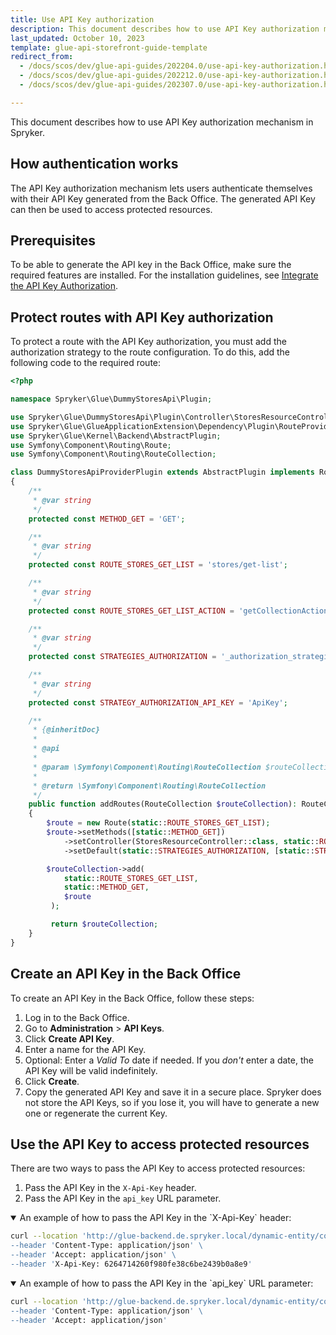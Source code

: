 ```yaml
---
title: Use API Key authorization
description: This document describes how to use API Key authorization mechanism in Spryker.
last_updated: October 10, 2023
template: glue-api-storefront-guide-template
redirect_from:
  - /docs/scos/dev/glue-api-guides/202204.0/use-api-key-authorization.html
  - /docs/scos/dev/glue-api-guides/202212.0/use-api-key-authorization.html
  - /docs/scos/dev/glue-api-guides/202307.0/use-api-key-authorization.html

---
```


This document describes how to use API Key authorization mechanism in Spryker.

## How authentication works

The API Key authorization mechanism lets users authenticate themselves with their API Key generated from the Back Office. The generated API Key can then be used to access protected resources.

## Prerequisites

To be able to generate the API key in the Back Office, make sure the required features are installed. For the installation guidelines, see [Integrate the API Key Authorization](/docs/dg/dev/upgrade-and-migrate/migrate-to-decoupled-glue-infrastructure/decoupled-glue-infrastructure-integrate-api-key-authorization.html).

## Protect routes with API Key authorization

To protect a route with the API Key authorization, you must add the authorization strategy to the route configuration. To do this, add the following code to the required route:

```php
<?php

namespace Spryker\Glue\DummyStoresApi\Plugin;

use Spryker\Glue\DummyStoresApi\Plugin\Controller\StoresResourceController;
use Spryker\Glue\GlueApplicationExtension\Dependency\Plugin\RouteProviderPluginInterface;
use Spryker\Glue\Kernel\Backend\AbstractPlugin;
use Symfony\Component\Routing\Route;
use Symfony\Component\Routing\RouteCollection;

class DummyStoresApiProviderPlugin extends AbstractPlugin implements RouteProviderPluginInterface
{
    /**
     * @var string
     */
    protected const METHOD_GET = 'GET';

    /**
     * @var string
     */
    protected const ROUTE_STORES_GET_LIST = 'stores/get-list';

    /**
     * @var string
     */
    protected const ROUTE_STORES_GET_LIST_ACTION = 'getCollectionAction';

    /**
     * @var string
     */
    protected const STRATEGIES_AUTHORIZATION = '_authorization_strategies';

    /**
     * @var string
     */
    protected const STRATEGY_AUTHORIZATION_API_KEY = 'ApiKey';

    /**
     * {@inheritDoc}
     *
     * @api
     *
     * @param \Symfony\Component\Routing\RouteCollection $routeCollection
     *
     * @return \Symfony\Component\Routing\RouteCollection
     */
    public function addRoutes(RouteCollection $routeCollection): RouteCollection
    {
        $route = new Route(static::ROUTE_STORES_GET_LIST);
        $route->setMethods([static::METHOD_GET])
            ->setController(StoresResourceController::class, static::ROUTE_STORES_GET_LIST_ACTION)
            ->setDefault(static::STRATEGIES_AUTHORIZATION, [static::STRATEGY_AUTHORIZATION_API_KEY]);

        $routeCollection->add(
            static::ROUTE_STORES_GET_LIST,
            static::METHOD_GET,
            $route
         );

         return $routeCollection;
    }
}
```

## Create an API Key in the Back Office

To create an API Key in the Back Office, follow these steps:
1. Log in to the Back Office.
2. Go to **Administration** > **API Keys**.
3. Click **Create API Key**.
4. Enter a name for the API Key.
5. Optional: Enter a *Valid To* date if needed. If you *don't* enter a date, the API Key will be valid indefinitely.
6. Click **Create**.
7. Copy the generated API Key and save it in a secure place. Spryker does not store the API Keys, so if you lose it, you will have to generate a new one or regenerate the current Key.

## Use the API Key to access protected resources

There are two ways to pass the API Key to access protected resources:
1. Pass the API Key in the `X-Api-Key` header.
2. Pass the API Key in the `api_key` URL parameter.

<details open>
<summary markdown='span'>An example of how to pass the API Key in the `X-Api-Key` header:</summary>

```bash
curl --location 'http://glue-backend.de.spryker.local/dynamic-entity/countries \
--header 'Content-Type: application/json' \
--header 'Accept: application/json' \
--header 'X-Api-Key: 6264714260f980fe38c6be2439b0a8e9'
```
</details>

<details open>
<summary markdown='span'>An example of how to pass the API Key in the `api_key` URL parameter:</summary>

```bash
curl --location 'http://glue-backend.de.spryker.local/dynamic-entity/countries?api_key=6264714260f980fe38c6be2439b0a8e9 \
--header 'Content-Type: application/json' \
--header 'Accept: application/json'
```
</details>
